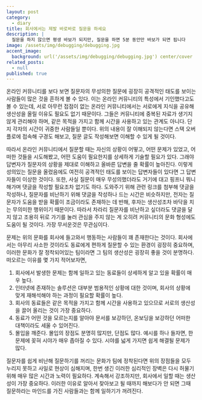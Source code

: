 ```yaml
---
layout: post
category:
  - diary
title: 회사에서는 제발 바로바로 질문을 하세요
description: |
  질문을 하지 않으면 평생 바보가 되지만, 질문을 하면 5분 동안만 바보가 되면 됩니다
image: /assets/img/debugging/debugging.jpg
accent_image:
  background: url('/assets/img/debugging/debugging.jpg') center/cover
related_posts:
  - null
published: true
---
```


온라인 커뮤니티를 보다 보면 질문자의 무성의한 질문에 굉장히 공격적인 태도를 보이는 사람들이 많은 것을 흔하게 볼 수 있다.
이는 온라인 커뮤니티의 특성에서 기인했다고도 볼 수 있는데, 서로 아무런 접점이 없는 온라인 커뮤니티에서는 서로에게 지식을 공유해 생산성을 올릴 이유도 필요도 없기 때문이다.
그들은 커뮤니티에 중복된 자료가 생기지 않게 관리해야 하며, 같은 목적을 가지고 함께 시간을 사용하고 있는 관계도 아니다. 단지 각자의 시간이 귀중한 사람들일 뿐이다.
위의 내용이 잘 이해되지 않는다면 스택 오버플로에 접속해 구경도 해보고, 질문 글도 작성해보면 이해할 수 있게 될 것이다.

따라서 온라인 커뮤니티에서 질문할 때는 자신의 상황이 어떻고, 어떤 문제가 있었고, 어떠한 것들을 시도해봤고, 어떤 도움이 필요한지를 상세하게 기술할 필요가 있다.
그래야 답변자가 질문자의 상황을 제대로 이해하고 올바른 답변을 줄 확률이 높아진다.
이렇게 성의있는 질문을 올렸음에도 여전히 공격적인 태도를 보이는 답변자들이 있다면 그 답변자들이 이상한 것이다.
또한, 사실 질문이 매우 무성의했더라도 거기에 대고 핑프니 뭐니 해가며 댓글을 작성할 필요조차 없기도 하다.
도와주기 위해 관련 링크를 첨부해 댓글을 작성하나, 질문자를 비난하기 위해 댓글을 작성하나 드는 시간은 비슷하지만, 전자는 질문자가 도움을 받을 확률이 조금이라도 존재하는 데 반해, 후자는 생산성조차 바닥을 치는 무의미한 행위이기 때문이다.
따라서 차라리 질문자를 비난하고 싶더라도 댓글을 달지 않고 조용히 뒤로 가기를 눌러 관심을 주지 않는 게 오히려 커뮤니티의 문화 형성에도 도움이 될 것이다. 가장 무서운것은 무관심이다.

문제는 위의 문화를 회사에 들고와서 행동하는 사람들이 꽤 존재한다는 것이다.
회사에서는 아무리 사소한 것이라도 동료에게 편하게 질문할 수 있는 환경이 굉장히 중요하며, 이러한 문화가 잘 정착되어있는 팀이라면 그 팀의 생산성은 굉장히 좋을 것이 분명하다.
떠오르는 이유를 몇 가지 적어보자면,

1. 회사에서 발생한 문제는 함께 일하고 있는 동료들이 상세하게 알고 있을 확률이 매우 높다.
2. 인터넷에 존재하는 솔루션은 대부분 범용적인 상황에 대한 것이며, 회사의 상황에 맞게 재해석해야 하는 과정이 필요할 확률이 높다.
3. 회사의 동료들은 같은 목적을 가지고 함께 시간을 사용하고 있으므로 서로의 생산성을 끌어 올리는 것이 가장 중요하다.
4. 동료가 어떤 것을 모르는지를 알아야 문서를 보강하던, 온보딩을 보강하던 어떠한 대책이라도 세울 수 있어진다.
5. 몰입을 깨준다. 몰입의 장점도 분명히 많지만, 단점도 많다. 예시를 하나 들자면, 한 문제에 꽂혀 시야가 매우 좁아질 수 있다. 시야를 넓게 가지면 쉽게 해결될 문제가 많다.

질문자를 쉽게 비난해 질문하기를 꺼리는 문화가 팀에 정착된다면 위의 장점들을 모두 누리지 못하고 사일로 현상이 심해지며, 한번 생긴 이러한 심리적인 장벽은 다시 허물기 위해 매우 많은 시간과 노력이 필요하다.
계속해서 강조하지만, 회사에서 일할 때는 생산성이 가장 중요하다. 이러한 이유로 알아서 찾아보고 될 때까지 해보다가 안 되면 그때 질문하라는 마인드를 가진 사람들과는 함께 일하기가 꺼려진다.
